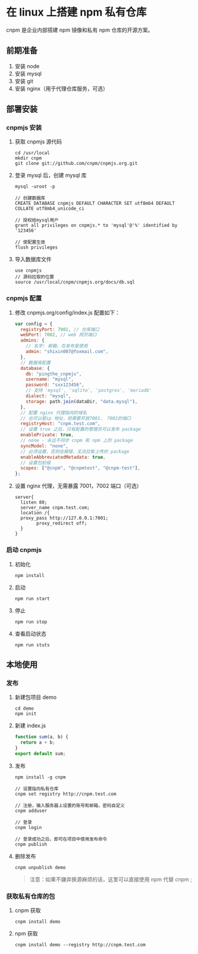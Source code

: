 # 在 linux 上搭建 npm 私有仓库

cnpm 是企业内部搭建 npm 镜像和私有 npm 仓库的开源方案。

## 前期准备

1. 安装 node
2. 安装 mysql
3. 安装 git
4. 安装 nginx（用于代理仓库服务，可选）

## 部署安装

### cnpmjs 安装

1. 获取 cnpmjs 源代码

   ```
   cd /usr/local
   mkdir cnpm
   git clone git://github.com/cnpm/cnpmjs.org.git
   ```

2. 登录 mysql 后，创建 mysql 库

   ```
   mysql -uroot -p

   // 创建数据库
   CREATE DATABASE cnpmjs DEFAULT CHARACTER SET utf8mb4 DEFAULT COLLATE utf8mb4_unicode_ci

   // 授权给mysql用户
   grant all privileges on cnpmjs.* to 'mysql'@'%' identified by '123456'

   // 使配置生效
   flush privileges
   ```

3. 导入数据库文件

   ```
   use cnpmjs
   // 源码拉取的位置
   source /usr/local/cnpm/cnpmjs.org/docs/db.sql
   ```

### cnpmjs 配置

1. 修改 cnpmjs.org/config/index.js 配置如下：

   ```javascript
   var config = {
     registryPort: 7001, // 仓库端口
     webPort: 7002, // web 网页端口
     admins: {
       // 名字: 邮箱，在发布是使用
       admin: "shixin007@foxmail.com",
     },
     // 数据库配置
     database: {
       db: "pingthe_cnpmjs",
       username: "mysql",
       password: "sxx123456",
       // 支持 'mysql', 'sqlite', 'postgres', 'mariadb'
       dialect: "mysql",
       storage: path.join(dataDir, "data.mysql"),
     },
     // 配置 nginx 代理指向的域名
     // 也可以是ip 地址，但需要开放7001、 7002的端口
     registryHost: "cnpm.test.com",
     // 设置 true 之后，只有配置的管理员可以发布 package
     enablePrivate: true,
     // none - 永远不同步 cnpm 和 npm 上的 package
     syncModel: "none",
     // 必须设置，否则会报错，无法拉取上传的 package
     enableAbbreviatedMetadata: true,
     // 设置包前缀
     scopes: ["@cnpm", "@cnpmtest", "@cnpm-test"],
   };
   ```

2. 设置 nginx 代理，无需暴露 7001，7002 端口（可选）
   ```
   server{
     listen 80;
     server_name cnpm.test.com;
     location /{
     proxy_pass http://127.0.0.1:7001;
           proxy_redirect off;
     }
   }
   ```

### 启动 cnpmjs

1. 初始化

   ```
   npm install
   ```

2. 启动

   ```
   npm run start
   ```

3. 停止

   ```
   npm run stop
   ```

4. 查看启动状态

   ```
   npm run stuts
   ```

## 本地使用

### 发布

1. 新建包项目 demo

   ```
   cd demo
   npm init
   ```

2. 新建 index.js

   ```javascript
   function sum(a, b) {
     return a + b;
   }
   export default sum;
   ```

3. 发布

   ```
   npm install -g cnpm

   // 设置指向私有仓库
   cnpm set registry http://cnpm.test.com

   // 注册，输入服务器上设置的账号和邮箱，密码自定义
   cnpm adduser

   // 登录
   cnpm login

   // 登录成功之后，即可在项目中使用发布命令
   cnpm publish
   ```

4. 删除发布

   ```
   cnpm unpublish demo
   ```

   > 注意：如果不嫌弃换源麻烦的话，这里可以直接使用 npm 代替 cnpm ;

### 获取私有仓库的包

1.  cnpm 获取

    ```
    cnpm install demo
    ```

2.  npm 获取
    ```
    cnpm install demo --registry http://cnpm.test.com
    ```
